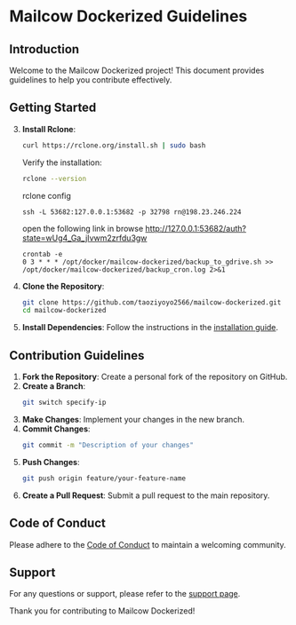 # Mailcow Dockerized Guidelines

## Introduction
Welcome to the Mailcow Dockerized project! This document provides guidelines to help you contribute effectively.

## Getting Started
3. **Install Rclone**:
    ```sh
    curl https://rclone.org/install.sh | sudo bash
    ```
    Verify the installation:
    ```sh
    rclone --version
    ```
    rclone config
    ```
    ssh -L 53682:127.0.0.1:53682 -p 32798 rn@198.23.246.224
    ```
    open the following link in browse
    http://127.0.0.1:53682/auth?state=wUg4_Ga_jIvwm2zrfdu3gw
    ```
    crontab -e
    0 3 * * * /opt/docker/mailcow-dockerized/backup_to_gdrive.sh >> /opt/docker/mailcow-dockerized/backup_cron.log 2>&1
1. **Clone the Repository**: 
    ```sh
    git clone https://github.com/taoziyoyo2566/mailcow-dockerized.git
    cd mailcow-dockerized
    ```

2. **Install Dependencies**:
    Follow the instructions in the [installation guide](https://mailcow.github.io/mailcow-dockerized-docs/).

## Contribution Guidelines
1. **Fork the Repository**: Create a personal fork of the repository on GitHub.
2. **Create a Branch**: 
    ```sh
    git switch specify-ip
    ```
3. **Make Changes**: Implement your changes in the new branch.
4. **Commit Changes**: 
    ```sh
    git commit -m "Description of your changes"
    ```
5. **Push Changes**: 
    ```sh
    git push origin feature/your-feature-name
    ```
6. **Create a Pull Request**: Submit a pull request to the main repository.

## Code of Conduct
Please adhere to the [Code of Conduct](https://mailcow.github.io/mailcow-dockerized-docs/code_of_conduct/) to maintain a welcoming community.

## Support
For any questions or support, please refer to the [support page](https://mailcow.github.io/mailcow-dockerized-docs/support/).

Thank you for contributing to Mailcow Dockerized!
